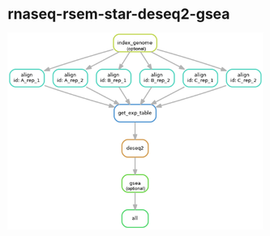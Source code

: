 # rnaseq-rsem-star-deseq2-gsea


![alt text](https://github.com/yh154/rnaseq-rsem-star-deseq2-gsea/blob/master/workflow.png)
